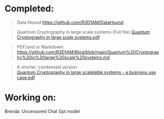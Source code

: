 


# Completed:

> Data Hound https://github.com/R3D1AM/DataHound 

 > Quantum Cryptography in large scale systems (Full file)
 [Quantum Cryptography in large scale systems.pdf](https://github.com/user-attachments/files/16927625/Quantum.Cryptography.in.large.scale.systems.pdf)

> PDF/and or Markdown: https://github.com/R3D1AM/Blog/blob/main/Quantum%20Cryptography%20in%20large%20scale%20systems.md

> A shorter, condensed version  
[Quantum Cryptography in large scalelable systems - a business use case.pdf](https://github.com/user-attachments/files/16942459/Quantum.Cryptography.in.large.scalelable.systems.-.a.business.use.case.pdf)
>

 # Working on: 
Brenda: 
Uncensored Chat Gpt model

